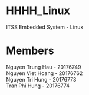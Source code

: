# HHHH_Linux
ITSS Embedded System - Linux

# Members
Nguyen Trung Hau - 20176749\
Nguyen Viet Hoang - 20176762\
Nguyen Tri Hung - 20176773\
Tran Phi Hung - 20176774
